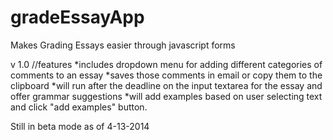 gradeEssayApp
=============

Makes Grading Essays easier through javascript forms

v 1.0
//features
*includes dropdown menu for adding different categories of comments to an essay
*saves those comments in email or copy them to the clipboard
*will run after the deadline on the input textarea for the essay and offer grammar suggestions
*will add examples based on user selecting text and click "add examples" button.

Still in beta mode as of 4-13-2014
